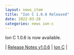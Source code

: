 ```yaml
---
layout: news_item
title: "Ion C 1.0.6 Released"
date: 2022-03-28
categories: news ion-c
---
```


Ion C 1.0.6 is now available.

| [Release Notes v1.0.6](https://github.com/amazon-ion/ion-c/releases/tag/v1.0.6) | [Ion C](https://github.com/amazon-ion/ion-c) |

